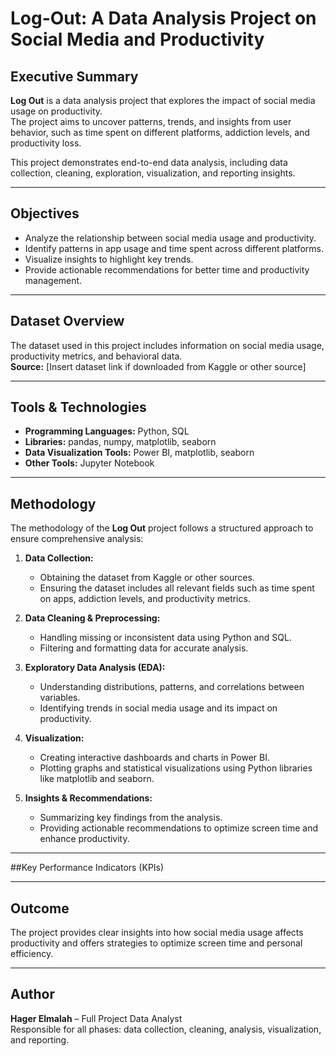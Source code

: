 # Log-Out: A Data Analysis Project on Social Media and Productivity

##  Executive Summary
**Log Out** is a data analysis project that explores the impact of social media usage on productivity.  
The project aims to uncover patterns, trends, and insights from user behavior, such as time spent on different platforms, addiction levels, and productivity loss.

This project demonstrates end-to-end data analysis, including data collection, cleaning, exploration, visualization, and reporting insights.

---

## Objectives
- Analyze the relationship between social media usage and productivity.  
- Identify patterns in app usage and time spent across different platforms.  
- Visualize insights to highlight key trends.  
- Provide actionable recommendations for better time and productivity management.

---

## Dataset Overview
The dataset used in this project includes information on social media usage, productivity metrics, and behavioral data.  
**Source:** [Insert dataset link if downloaded from Kaggle or other source]

---

## Tools & Technologies
- **Programming Languages:** Python, SQL  
- **Libraries:** pandas, numpy, matplotlib, seaborn  
- **Data Visualization Tools:** Power BI, matplotlib, seaborn  
- **Other Tools:** Jupyter Notebook 

---

## Methodology
The methodology of the **Log Out** project follows a structured approach to ensure comprehensive analysis:

1. **Data Collection:**  
   - Obtaining the dataset from Kaggle or other sources.  
   - Ensuring the dataset includes all relevant fields such as time spent on apps, addiction levels, and productivity metrics.

2. **Data Cleaning & Preprocessing:**  
   - Handling missing or inconsistent data using Python and SQL.  
   - Filtering and formatting data for accurate analysis.

3. **Exploratory Data Analysis (EDA):**  
   - Understanding distributions, patterns, and correlations between variables.  
   - Identifying trends in social media usage and its impact on productivity.

4. **Visualization:**  
   - Creating interactive dashboards and charts in Power BI.  
   - Plotting graphs and statistical visualizations using Python libraries like matplotlib and seaborn.

5. **Insights & Recommendations:**  
   - Summarizing key findings from the analysis.  
   - Providing actionable recommendations to optimize screen time and enhance productivity.
---

##Key Performance Indicators (KPIs)

---

## Outcome
The project provides clear insights into how social media usage affects productivity and offers strategies to optimize screen time and personal efficiency.

---

## Author
**Hager Elmalah** – Full Project Data Analyst  
Responsible for all phases: data collection, cleaning, analysis, visualization, and reporting.
